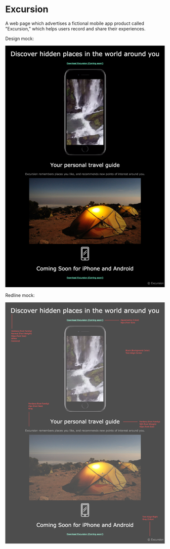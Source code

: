 # Excursion

A web page which advertises a fictional mobile app product called "Excursion," which helps users record and share their experiences.

Design mock:

![design mock](resources/images/excursion.png)

Redline mock:

![redline mock](resources/images/excursion_redline.png)
